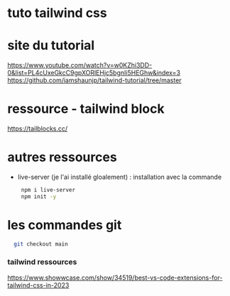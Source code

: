 # tuto tailwind css
# site du tutorial
https://www.youtube.com/watch?v=w0KZhi3DD-0&list=PL4cUxeGkcC9gpXORlEHjc5bgnIi5HEGhw&index=3
https://github.com/iamshaunjp/tailwind-tutorial/tree/master

# ressource - tailwind block
https://tailblocks.cc/


# autres ressources
- live-server (je l'ai installé gloalement) : installation avec la commande
  ```bash
   npm i live-server
   npm init -y 
  
  ```

# les commandes git

```bash
  git checkout main

```

### tailwind ressources
https://www.showwcase.com/show/34519/best-vs-code-extensions-for-tailwind-css-in-2023


